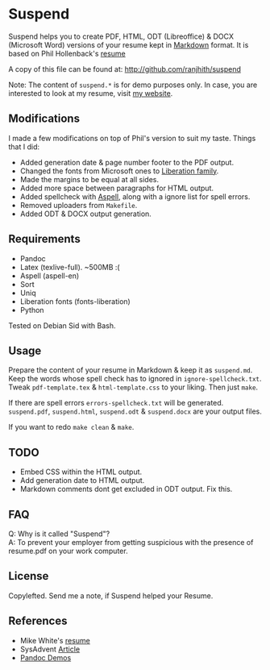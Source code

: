 # Suspend

Suspend helps you to create PDF, HTML, ODT (Libreoffice) & DOCX (Microsoft Word) versions of your resume kept in [Markdown](http://daringfireball.net/projects/markdown/) format. It is based on Phil Hollenback's [resume](https://github.com/tels7ar/resume) 

A copy of this file can be found at: http://github.com/ranjhith/suspend

Note: The content of `suspend.*` is for demo purposes only. In case, you are interested to look at my resume, visit [my website](http://www.ranjhith.com).

## Modifications

I made a few modifications on top of Phil's version to suit my taste. Things that I did:  
*	Added generation date & page number footer to the PDF output.
*	Changed the fonts from Microsoft ones to [Liberation family](http://en.wikipedia.org/wiki/Liberation_fonts).
*	Made the margins to be equal at all sides.
*	Added more space between paragraphs for HTML output.
*	Added spellcheck with [Aspell](http://aspell.net/), along with a ignore list for spell errors.
*	Removed uploaders from `Makefile`.
*	Added ODT & DOCX output generation.

## Requirements

*	Pandoc
*	Latex (texlive-full). ~500MB :(
*	Aspell (aspell-en)
*	Sort
*	Uniq
*	Liberation fonts (fonts-liberation)
*	Python

Tested on Debian Sid with Bash.

## Usage

Prepare the content of your resume in Markdown & keep it as `suspend.md`. Keep the words whose spell check has to ignored in `ignore-spellcheck.txt`. Tweak `pdf-template.tex` & `html-template.css` to your liking. Then just `make`.

If there are spell errors `errors-spellcheck.txt` will be generated. `suspend.pdf`, `suspend.html`, `suspend.odt` & `suspend.docx` are your output files.

If you want to redo `make clean` & `make`.

## TODO

*	Embed CSS within the HTML output.
*	Add generation date to HTML output.
*	Markdown comments dont get excluded in ODT output. Fix this.

## FAQ

Q: Why is it called "Suspend"?   
A: To prevent your employer from getting suspicious with the presence of resume.pdf on your work computer. 

## License

Copylefted. Send me a note, if Suspend helped your Resume.

## References

*	Mike White's [resume](https://github.com/mwhite/resume)
*	SysAdvent [Article](http://sysadvent.blogspot.in/2011/12/day-14-write-your-resume-in-markdown.html)
*	[Pandoc Demos](http://johnmacfarlane.net/pandoc/demos.html)
